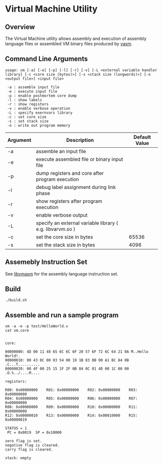 # Virtual Machine Utility

## Overview

The Virtual Machine utility allows assembly and execution of
assembly language files or assembled VM binary files produced
by [vasm](https://github.com/tjmonk/tcc/tree/main/vasm).

## Command Line Arguments

```
usage: vm [-a] [-e] [-p] [-l] [-r] [-v] [-L <external variable handler library] [-c <core size (bytes)>] [-s <stack size (longwords)>] [-o <output file>] <input file>

 -a : assemble input file
 -e : execute input file
 -p : enable postmortem core dump
 -l : show labels
 -r : show registers
 -v : enable verbose operation
 -L : specify exernvars library
 -c : set core size
 -s : set stack size
 -o : write out program memory
```

| Argument | Description | Default Value |
| --- | --- | --- |
| -a | assemble an input file |  |
| -e | execute assembled file or binary input file |  |
| -p | dump registers and core after program execution | |
| -l | debug label assignment during link phase | |
| -r | show registers after program execution | |
| -v | enable verbose output | |
| -L | specify an external variable library ( e.g. libvarvm.so ) |  |
| -c | set the core size in bytes | 65536 |
| -s | set the stack size in bytes | 4096 |

## Assemebly Instruction Set

See [libvmasm](https://github.com/tjmonk/tcc/blob/main/libvmasm/README.md) for
the assembly language instruction set.

## Build

```
./build.sh
```

## Assemble and run a sample program

```
vm -a -e -p test/HelloWorld.v
cat vm.core
```

```

core:

00000000: 4D 00 11 48 65 6C 6C 6F 20 57 6F 72 6C 64 21 0A M..Hello World!.
00000010: 00 43 0C 00 03 54 00 19 1B 83 0B 00 A1 BC 84 0B .C...T..........
00000020: 00 4F 00 25 15 1F 2F 0B 84 0C 01 4D 00 1C 00 00 .O.%../....M....

registers:

R00: 0x00000000    R01: 0x00000000    R02: 0x00000000    R03: 0x00000000
R04: 0x00000000    R05: 0x00000000    R06: 0x00000000    R07: 0x00000000
R08: 0x00000000    R09: 0x00000000    R10: 0x00000000    R11: 0x00000000
R12: 0x00000010    R13: 0x00000000    R14: 0x00010000    R15: 0x00000019

STATUS = 1
 PC = 0x0019  SP = 0x10000

zero flag is set.
negative flag is cleared.
carry flag is cleared.

stack: empty
```

